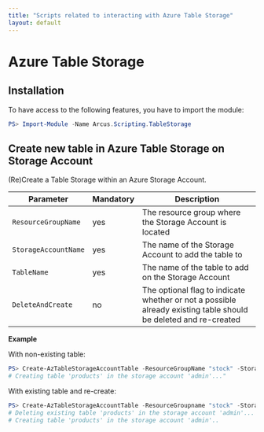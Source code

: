 ```yaml
---
title: "Scripts related to interacting with Azure Table Storage"
layout: default
---
```


# Azure Table Storage

## Installation

To have access to the following features, you have to import the module:

```powershell
PS> Import-Module -Name Arcus.Scripting.TableStorage
```

## Create new table in Azure Table Storage on Storage Account

(Re)Create a Table Storage within an Azure Storage Account.

| Parameter            | Mandatory | Description                                                                                                     |
| -------------------- | --------- | --------------------------------------------------------------------------------------------------------------- |
| `ResourceGroupName`  | yes       | The resource group where the Storage Account is located                                                           |
| `StorageAccountName` | yes       | The name of the Storage Account to add the table to                                                             |
| `TableName`          | yes       | The name of the table to add on the Storage Account                                                             |
| `DeleteAndCreate`    | no        | The optional flag to indicate whether or not a possible already existing table should be deleted and re-created |

**Example**

With non-existing table:

```powershell
PS> Create-AzTableStorageAccountTable -ResourceGroupName "stock" -StorageAccountName "admin" -TableName "products"
# Creating table 'products' in the storage account 'admin'..."
```

With existing table and re-create:

```powershell
PS> Create-AzTableStorageAccountTable -ResourceGroupname "stock" -StorageAccountName "admin" -TableName "products"
# Deleting existing table 'products' in the storage account 'admin'...
# Creating table 'products' in the storage account 'admin'..
```

